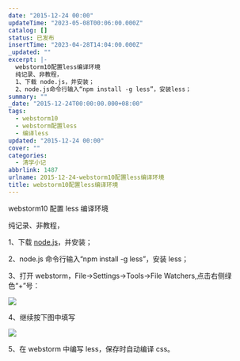 ```yaml
---
date: "2015-12-24 00:00"
updateTime: "2023-05-08T00:06:00.000Z"
catalog: []
status: 已发布
insertTime: "2023-04-28T14:04:00.000Z"
_updated: ""
excerpt: |-
  webstorm10配置less编译环境
  纯记录、非教程，
  1、下载 node.js，并安装；
  2、node.js命令行输入“npm install -g less”，安装less；
summary: ""
_date: "2015-12-24T00:00:00.000+08:00"
tags:
  - webstorm10
  - webstorm配置less
  - 编译less
updated: "2015-12-24 00:00"
cover: ""
categories:
  - 清学小记
abbrlink: 1487
urlname: 2015-12-24-webstorm10配置less编译环境
title: webstorm10配置less编译环境
---
```


webstorm10 配置 less 编译环境

纯记录、非教程，

1、下载 [node.js](https://nodejs.org/en/)，并安装；

2、node.js 命令行输入“npm install -g less”，安装 less；

3、打开 webstorm，File→Settings→Tools→File Watchers,点击右侧绿色“+”号：

![](http://image.bmqy.net/uploads/2015/12/2015122415184697-108x300.png)

4、继续按下图中填写

![](http://image.bmqy.net/uploads/2015/12/2015122415215272-300x260.png)

5、在 webstorm 中编写 less，保存时自动编译 css。
